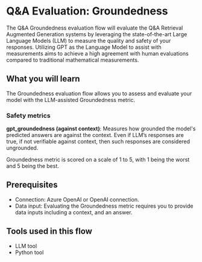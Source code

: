 # Q&A Evaluation: Groundedness

The Q&A Groundedness evaluation flow will evaluate the Q&A Retrieval Augmented Generation systems by leveraging the state-of-the-art Large Language Models (LLM) to measure the quality and safety of your responses. Utilizing GPT as the Language Model to assist with measurements aims to achieve a high agreement with human evaluations compared to traditional mathematical measurements.

## What you will learn

The Groundedness evaluation flow allows you to assess and evaluate your model with the LLM-assisted Groundedness metric.

### Safety metrics

**gpt_groundedness (against context)**: Measures how grounded the model's predicted answers are against the context. Even if LLM’s responses are true, if not verifiable against context, then such responses are considered ungrounded.

Groundedness metric is scored on a scale of 1 to 5, with 1 being the worst and 5 being the best. 

## Prerequisites

- Connection: Azure OpenAI or OpenAI connection.
- Data input: Evaluating the Groundedness metric requires you to provide data inputs including a context, and an answer. 

## Tools used in this flow
- LLM tool
- Python tool
